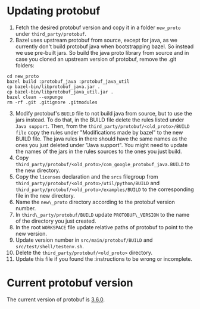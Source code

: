 # Updating protobuf


1) Fetch the desired protobuf version and copy it in a folder `new_proto` under
`third_party/protobuf`.
2) Bazel uses upstream protobuf from source, except for java, as we currently don't
build protobuf java when bootstrapping bazel. So instead we use pre-built jars.
So build the java proto library from source and in case you cloned an upstream version
of protobuf, remove the .git folders:
```
cd new_proto
bazel build :protobuf_java :protobuf_java_util
cp bazel-bin/libprotobuf_java.jar .
cp bazel-bin/libprotobuf_java_util.jar .
bazel clean --expunge
rm -rf .git .gitignore .gitmodules
```
3) Modify protobuf's `BUILD` file to not build java from source, but to use
   the jars instead. To do that, in the BUILD file delete the rules listed
   under `Java support`. Then, from the `third_party/protobuf/<old_proto>/BUILD file`
   copy the rules under "Modifications made by bazel" to the new BUILD file.
   The java rules in there should have the same names as the ones you just deleted under "Java support".
   You might need to update the names of the jars in the rules sources to the ones you just build.
4) Copy `third_party/protobuf/<old_proto>/com_google_protobuf_java.BUILD` to the new
   directory.
5) Copy the `licenses` declaration and the `srcs` filegroup from
   `third_party/protobuf/<old_proto>/util/python/BUILD` and
   `third_party/protobuf/<old_proto>/examples/BUILD` to the corresponding
   file in the new directory.
6) Name the `new\_proto` directory according to the protobuf version number.
7) In `third\_party/protobuf/BUILD` update `PROTOBUF\_VERSION` to the name of the
directory you just created.
8) In the root `WORKSPACE` file update relative paths of protobuf to point to
the new version.
9) Update version number in `src/main/protobuf/BUILD` and `src/test/shell/testenv.sh`.
10) Delete the `third_party/protobuf/<old_proto>` directory.
11) Update this file if you found the :instructions to be wrong or incomplete.

# Current protobuf version

The current version of protobuf is [3.6.0](https://github.com/google/protobuf/releases/tag/v3.6.0).
